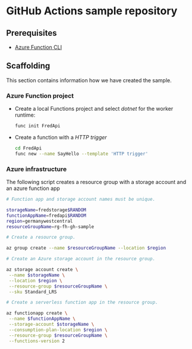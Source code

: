 # GitHub Actions sample repository

## Prerequisites

- [Azure Function CLI](https://docs.microsoft.com/en-us/azure/azure-functions/functions-run-local?tabs=linux%2Ccsharp%2Cbash&WT.mc_id=AZ-MVP-5003203#install-the-azure-functions-core-tools)

## Scaffolding

This section contains information how we have created the sample.

### Azure Function project

- Create a local Functions project and select _dotnet_ for the worker runtime:

  ```bash
  func init FredApi
  ```

- Create a function with a _HTTP trigger_

  ```bash
  cd FredApi
  func new --name SayHello --template 'HTTP trigger'
  ```

### Azure infrastructure

The following script creates a resource group with a storage account and an azure function app

```bash
# Function app and storage account names must be unique.

storageName=fredstorage$RANDOM
functionAppName=fredapi$RANDOM
region=germanywestcentral
resourceGroupName=rg-fh-gh-sample

# Create a resource group.

az group create --name $resourceGroupName --location $region

# Create an Azure storage account in the resource group.

az storage account create \
 --name $storageName \
 --location $region \
 --resource-group $resourceGroupName \
 --sku Standard_LRS

# Create a serverless function app in the resource group.

az functionapp create \
 --name $functionAppName \
 --storage-account $storageName \
 --consumption-plan-location $region \
 --resource-group $resourceGroupName \
 --functions-version 2
```
